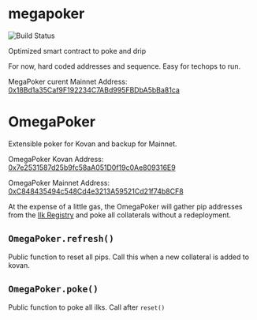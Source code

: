 # megapoker
![Build Status](https://github.com/makerdao/megapoker/actions/workflows/.github/workflows/tests.yaml/badge.svg?branch=master)

Optimized smart contract to poke and drip

For now, hard coded addresses and sequence. Easy for techops to run.

MegaPoker curent Mainnet Address: [0x18Bd1a35Caf9F192234C7ABd995FBDbA5bBa81ca](https://kovan.etherscan.io/address/0x18Bd1a35Caf9F192234C7ABd995FBDbA5bBa81ca#code)

# OmegaPoker

Extensible poker for Kovan and backup for Mainnet.

OmegaPoker Kovan Address: [0x7e2531587d25b9fc58aA051D0f19c0Ae809316E9](https://kovan.etherscan.io/address/0x7e2531587d25b9fc58aa051d0f19c0ae809316e9#code)

OmegaPoker Mainnet Address: [0xC848435494c548Cd4e3213A59521Cd21f74b8CF8](https://etherscan.io/address/0xC848435494c548Cd4e3213A59521Cd21f74b8CF8#code)

At the expense of a little gas, the OmegaPoker will gather pip addresses from the [Ilk Registry](https://github.com/makerdao/ilk-registry) and poke all collaterals without a redeployment.

## `OmegaPoker.refresh()`

Public function to reset all pips. Call this when a new collateral is added to kovan.

## `OmegaPoker.poke()`

Public function to poke all ilks. Call after `reset()`
